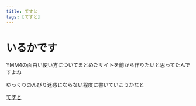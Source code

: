 ```yaml
---
title: てすと
tags: [てすと]
---
```


# いるかです
YMM4の面白い使い方についてまとめたサイトを前から作りたいと思ってたんですよね

ゆっくりのんびり迷惑にならない程度に書いていこうかなと

[てすと](page2.md)